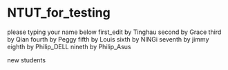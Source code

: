 # NTUT_for_testing
please typing your name below
first_edit by Tinghau
second by Grace
third by Qian
fourth by Peggy
fifth by Louis
sixth by NINGi
seventh by jimmy
eighth by Philip_DELL
nineth by Philip_Asus


new students 
